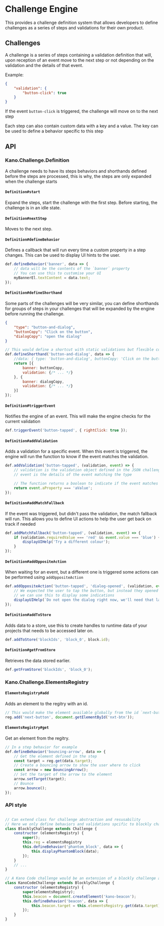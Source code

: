 # Challenge Engine

This provides a challenge definition system that allows developers to define challenges as a series of steps and validations for their own product.

## Challenges

A challenge is a series of steps containing a validation definition that will, upon reception of an event move to the next step or not depending on the validation and the details of that event.

Example:

```json
{
    "validation": {
        "button-click": true
    }
}
```

If the event `button-click` is triggered, the challenge will move on to the next step

Each step can also contain custom data with a key and a value. The key can be used to define a behavior specific to this step

## API

### Kano.Challenge.Definition

A challenge needs to have its steps behaviors and shorthands defined before the steps are processed, this is why, the steps are only expanded when the challenge starts

#### `Definition#start`

Expand the steps, start the challenge with the first step. Before starting, the challenge is in an idle state.

#### `Definition#nextStep`

Moves to the next step.

#### `Definition#defineBehavior`

Defines a callback that will run every time a custom property in a step changes. This can be used to display UI hints to the user.

```js
def.defineBehavior('banner', data => {
    // data will be the contents of the `banner` property
    // You can use this to customise your UI
    myBannerEl.textContent = data.text;
});
```

#### `Definition#defineShorthand`

Some parts of the challenges will be very similar, you can define shorthands for groups of steps in your challenges that will be expanded by the engine before running the challenge.

```json
{
    "type": "button-and-dialog",
    "buttonCopy": "Click on the button",
    "dialogCopy": "open the dialog"
}
```

```js
// This would define a shortcut with static validations but flexible copies
def.defineShorthand('button-and-dialog', data => {
    //data: { type: 'button-and-dialog', buttonCopy: 'Click on the button', dialogCopy: 'open the dialog' }
    return [{
        banner: buttonCopy,
        validation: {/* ... */}
    }, {
        banner: dialogCopy,
        validation: {/* ... */}
    }]
});
```

#### `Definition#triggerEvent`

Notifies the engine of an event. This will make the engine checks for the current validation

```js
def.triggerEvent('button-tapped', { rightClick: true });
```

#### `Definition#addValidation`

Adds a validation for a specific event. When this event is triggered, the engine will run the function
to know if the event matches the validation.

```js
def.addValidation('button-tapped', (validation, event) => {
    // validation is the validation object defined in the JSON challenge
    // event is the details of the event matching the type

    // The function returns a boolean to indicate if the event matches completely the validation
    return event.aProperty === 'aValue';
});

```

#### `Definition#addMatchFallback`

If the event was triggered, but didn't pass the validation, the match fallback will run.
This allows you to define UI actions to help the user get back on track if needed

```js
def.addMatchFallback('button-tapped', (validation, event) => {
    if (validation.requiredValue === 'red' && event.value === 'blue') {
        displayUIHelp('Try a different colour');
    }
});

```

#### `Definition#addOppositeAction`

When waiting for an event, but a different one is triggered some actions can be performed using `addOppositeAction`

```js
def.addOppositeAction('button-tapped', 'dialog-opened', (validation, event) => {
    // We expected the user to tap the button, but instead they opened the dialog
    // we can use this to display some indications
    displayUIHelp(`Do not open the dialog right now, we'll need that later, but for now, it's all about tapping that button`);
});
```

#### `Definition#addToStore`

Adds data to a store, use this to create handles to runtime data of your projects that needs to be accessed later on.

```js
def.addToStore('blockIds', 'block_0', block.id);
```

#### `Definition#getFromStore`

Retrieves the data stored earlier.

```js
def.getFromStore('blockIds', 'block_0');
```

### Kano.Challenge.ElementsRegistry

#### `ElementsRegistry#add`

Adds an element to the regitry with an id.

```js
// This would make the element available globally from the id `next-button`
reg.add('next-button', document.getElementById('nxt-btn'));
```

#### `ElementsRegistry#get`

Get an element from the regitry.

```js
// In a step behavior for example
def.defineBehavior('bouncing-arrow', data => {
    // Get the element defined in the step
    const target = reg.get(data.target);
    // Create a bouncing arrow to show the user where to click
    const arrow = new BouncingArrow();
    // Set the target of the arrow to the element
    arrow.setTarget(target);
    // Bounce
    arrow.bounce();
});
```

### API style

```js

// Can extend class for challenge abstraction and resusability
// Here we only define behaviors and validations spcific to blockly challenges
class BlocklyChallenge extends Challenge {
    constructor (elementsRegistry) {
        super();
        this.reg = elementsRegistry
        this.defineBehavior('phantom_block', data => {
            this.displayPhantomBlock(data);
        });
    }
    // ...
}

// A Kano Code challenge would be an extension of a blockly challenge as it also contains its own UI
class KanoCodeChallenge extends BlocklyChallenge {
    constructor (elementsRegistry) {
        super(elementsRegistry);
        this.beacon = document.createElement('kano-beacon');
        this.defineBehavior('beacon', data => {
            this.beacon.target = this.elementsRegistry.get(data.target);
        });
    }
}
```